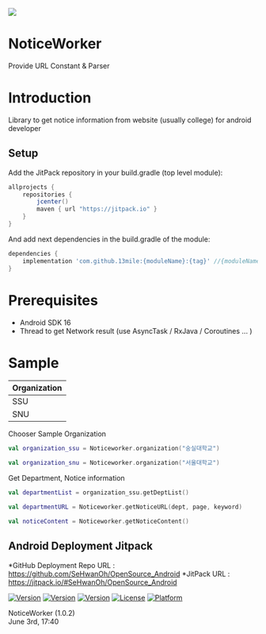 [![](https://jitpack.io/v/SeHwanOh/OpenSource_Android.svg)](https://jitpack.io/#SeHwanOh/OpenSource_Android)
# NoticeWorker
Provide URL Constant & Parser

# Introduction
Library to get notice information from website (usually college) for android developer


## Setup
Add the JitPack repository in your build.gradle (top level module):
```gradle
allprojects {
    repositories {
        jcenter()
        maven { url "https://jitpack.io" }
    }
}
```

And add next dependencies in the build.gradle of the module:
```gradle
dependencies {
    implementation 'com.github.13mile:{moduleName}:{tag}' //{moduleName},{tag}  입력
}
```
# Prerequisites
- Android SDK 16
- Thread to get Network result (use AsyncTask / RxJava / Coroutines ... ) 

# Sample
|Organization|
|:---|
|SSU|
|SNU

Chooser Sample Organization
```kt
val organization_ssu = Noticeworker.organization("숭실대학교")

val organization_snu = Noticeworker.organization("서울대학교")
```

Get Department, Notice information
```kt
val departmentList = organization_ssu.getDeptList()

val departmentURL = Noticeworker.getNoticeURL(dept, page, keyword)

val noticeContent = Noticeworker.getNoticeContent()
```



## Android Deployment Jitpack
*GitHub Deployment Repo URL : https://github.com/SeHwanOh/OpenSource_Android
*JitPack URL : https://jitpack.io/#SeHwanOh/OpenSource_Android
  
[![Version](https://img.shields.io/badge/version-v1.0.2-green.svg?style=flat)](https://jitpack.io/#SeHwanOh/OpenSource_Android)
[![Version](https://img.shields.io/badge/Android-11.0-blue.svg?style=flat)](https://jitpack.io/#SeHwanOh/OpenSource_Android)
[![Version](https://jitpack.io/v/SeHwanOh/OpenSource_Android.svg?style=flat)](https://jitpack.io/#SeHwanOh/OpenSource_Android)
[![License](https://img.shields.io/cocoapods/l/NoticeWorker.svg?style=flat)](https://jitpack.io/#SeHwanOh/OpenSource_Android)
[![Platform](https://img.shields.io/badge/Platform-Android-orange.svg?style=flat)](https://jitpack.io/#SeHwanOh/OpenSource_Android)

NoticeWorker (1.0.2)  
June 3rd, 17:40  
